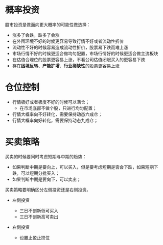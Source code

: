 # 概率投资

股市投资是做面向更大概率的可能性做选择：

- 涨多了会跌，跌多了会涨
- 在外围环境不好的时候更容易导致行情不好或者流动性折价
- 流动性不好的时候容易造成流动性折价，股票易下跌而难上涨
- 市场行情不好的时候更适合做均匀配置，市场行情好的时候更适合做主流板块
- 在估值合理位的股票更容易上涨，不看公司估值闭眼买入的更容易下跌
- 存在**困境反转**、**产能扩增**、**行业稀缺性**的股票更容易上涨

# 仓位控制

- 行情极好或者极度不好的时候可以满仓；
  - 在市场底部不做个股，只进行均匀配置；
- 行情大概率向不好转化，需要保持动态六成仓；
- 行情大概率向好转化，需要保持动态九成仓；

# 买卖策略

买卖的时候要同时考虑短期与中期的趋势：

- 如果判断中期是要向上，可以买入，但是要考虑短期是否会下跌，如果短期下跌，可以短期分批买入；
- 如果判断中期是要向下，可以卖出；

买卖策略要明确区分左侧投资还是右侧投资。

- 左侧投资

  - 三日不创新低可买入
  - 三日不创新高可卖出

- 右侧投资
  - 设置止盈止损位
